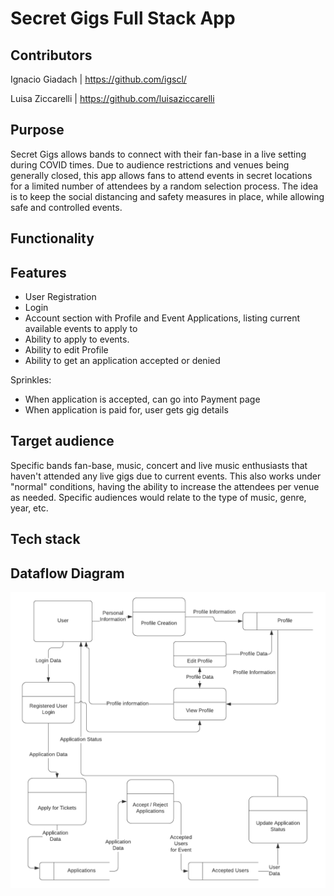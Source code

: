 # Secret Gigs Full Stack App

## Contributors
Ignacio Giadach | https://github.com/igscl/

Luisa Ziccarelli | https://github.com/luisaziccarelli

## Purpose
Secret Gigs allows bands to connect with their fan-base in a live setting during COVID times. Due to audience restrictions and venues being generally closed, this app allows fans to attend events in secret locations for a limited number of attendees by a random selection process. The idea is to keep the social distancing and safety measures in place, while allowing safe and controlled events.

## Functionality

## Features
- User Registration
- Login
- Account section with Profile and Event Applications, listing current available events to apply to
- Ability to apply to events.
- Ability to edit Profile
- Ability to get an application accepted or denied

Sprinkles:
- When application is accepted, can go into Payment page
- When application is paid for, user gets gig details

## Target audience
Specific bands fan-base, music, concert and live music enthusiasts that haven't attended any live gigs due to current events. This also works under "normal" conditions, having the ability to increase the attendees per venue as needed. Specific audiences would relate to the type of music, genre, year, etc.

## Tech stack

## Dataflow Diagram

![alt text](./docs/R2-DFD.png "Data Flow Diagram")

